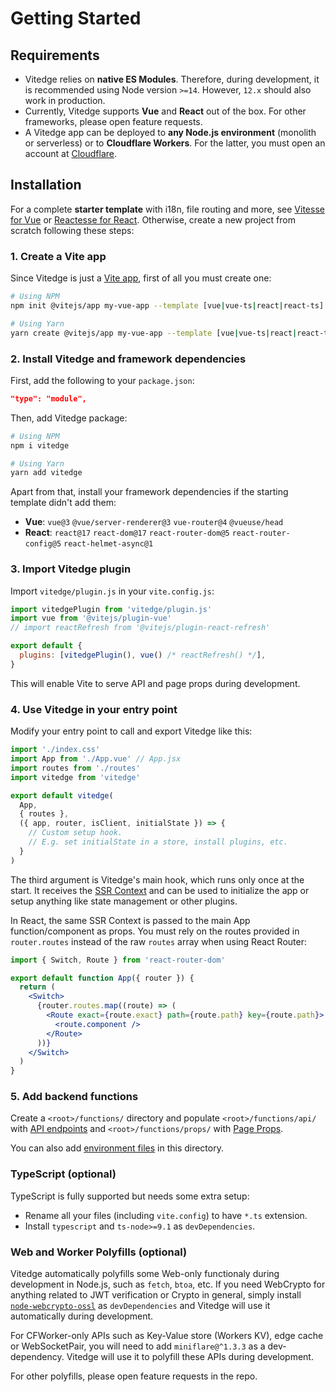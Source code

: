 # Getting Started

## Requirements

- Vitedge relies on **native ES Modules**. Therefore, during development, it is recommended using Node version `>=14`. However, `12.x` should also work in production.
- Currently, Vitedge supports **Vue** and **React** out of the box. For other frameworks, please open feature requests.
- A Vitedge app can be deployed to **any Node.js environment** (monolith or serverless) or to **Cloudflare Workers**. For the latter, you must open an account at [Cloudflare](https://www.cloudflare.com/).

## Installation

For a complete **starter template** with i18n, file routing and more, see [Vitesse for Vue](https://github.com/frandiox/vitessedge-template) or [Reactesse for React](https://github.com/frandiox/reactesse-edge-template). Otherwise, create a new project from scratch following these steps:

### 1. Create a Vite app

Since Vitedge is just a [Vite app](https://vitejs.dev/guide/#scaffolding-your-first-vite-project), first of all you must create one:

```bash
# Using NPM
npm init @vitejs/app my-vue-app --template [vue|vue-ts|react|react-ts]

# Using Yarn
yarn create @vitejs/app my-vue-app --template [vue|vue-ts|react|react-ts]
```

### 2. Install Vitedge and framework dependencies

First, add the following to your `package.json`:

```json
"type": "module",
```

Then, add Vitedge package:

```bash
# Using NPM
npm i vitedge

# Using Yarn
yarn add vitedge
```

Apart from that, install your framework dependencies if the starting template didn't add them:

- **Vue**: `vue@3` `@vue/server-renderer@3` `vue-router@4` `@vueuse/head`
- **React**: `react@17` `react-dom@17` `react-router-dom@5` `react-router-config@5` `react-helmet-async@1`

### 3. Import Vitedge plugin

Import `vitedge/plugin.js` in your `vite.config.js`:

```js
import vitedgePlugin from 'vitedge/plugin.js'
import vue from '@vitejs/plugin-vue'
// import reactRefresh from '@vitejs/plugin-react-refresh'

export default {
  plugins: [vitedgePlugin(), vue() /* reactRefresh() */],
}
```

This will enable Vite to serve API and page props during development.

### 4. Use Vitedge in your entry point

Modify your entry point to call and export Vitedge like this:

```js
import './index.css'
import App from './App.vue' // App.jsx
import routes from './routes'
import vitedge from 'vitedge'

export default vitedge(
  App,
  { routes },
  ({ app, router, isClient, initialState }) => {
    // Custom setup hook.
    // E.g. set initialState in a store, install plugins, etc.
  }
)
```

The third argument is Vitedge's main hook, which runs only once at the start. It receives the [SSR Context](./ssr-context) and can be used to initialize the app or setup anything like state management or other plugins.

In React, the same SSR Context is passed to the main App function/component as props. You must rely on the routes provided in `router.routes` instead of the raw `routes` array when using React Router:

```jsx
import { Switch, Route } from 'react-router-dom'

export default function App({ router }) {
  return (
    <Switch>
      {router.routes.map((route) => (
        <Route exact={route.exact} path={route.path} key={route.path}>
          <route.component />
        </Route>
      ))}
    </Switch>
  )
}
```

### 5. Add backend functions

Create a `<root>/functions/` directory and populate `<root>/functions/api/` with [API endpoints](./api) and `<root>/functions/props/` with [Page Props](./props).

You can also add [environment files](./environment) in this directory.

### TypeScript (optional)

TypeScript is fully supported but needs some extra setup:

- Rename all your files (including `vite.config`) to have `*.ts` extension.
- Install `typescript` and `ts-node>=9.1` as `devDependencies`.

### Web and Worker Polyfills (optional)

Vitedge automatically polyfills some Web-only functionaly during development in Node.js, such as `fetch`, `btoa`, etc. If you need WebCrypto for anything related to JWT verification or Crypto in general, simply install [`node-webcrypto-ossl`](https://www.npmjs.com/package/node-webcrypto-ossl) as `devDependencies` and Vitedge will use it automatically during development.

For CFWorker-only APIs such as Key-Value store (Workers KV), edge cache or WebSocketPair, you will need to add `miniflare@^1.3.3` as a dev-dependency. Vitedge will use it to polyfill these APIs during development.

For other polyfills, please open feature requests in the repo.
